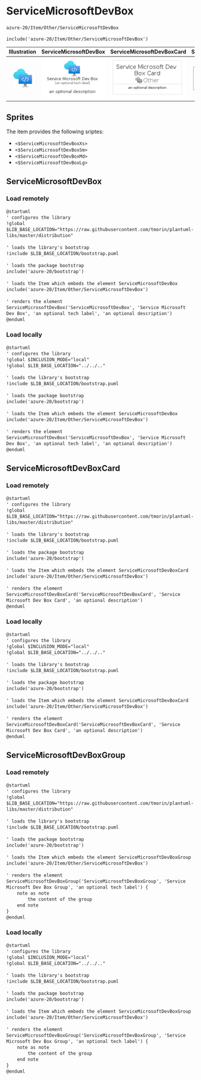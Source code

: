 # ServiceMicrosoftDevBox


```text
azure-20/Item/Other/ServiceMicrosoftDevBox
```

```text
include('azure-20/Item/Other/ServiceMicrosoftDevBox')
```



| Illustration | ServiceMicrosoftDevBox | ServiceMicrosoftDevBoxCard | ServiceMicrosoftDevBoxGroup |
| :---: | :---: | :---: | :---: |
| ![illustration for Illustration](../../../azure-20/Item/Other/ServiceMicrosoftDevBox.png) | ![illustration for ServiceMicrosoftDevBox](../../../azure-20/Item/Other/ServiceMicrosoftDevBox.Local.png) | ![illustration for ServiceMicrosoftDevBoxCard](../../../azure-20/Item/Other/ServiceMicrosoftDevBoxCard.Local.png) | ![illustration for ServiceMicrosoftDevBoxGroup](../../../azure-20/Item/Other/ServiceMicrosoftDevBoxGroup.Local.png) |



## Sprites
The item provides the following sriptes:

- `<$ServiceMicrosoftDevBoxXs>`
- `<$ServiceMicrosoftDevBoxSm>`
- `<$ServiceMicrosoftDevBoxMd>`
- `<$ServiceMicrosoftDevBoxLg>`





## ServiceMicrosoftDevBox

### Load remotely
```plantuml
@startuml
' configures the library
!global $LIB_BASE_LOCATION="https://raw.githubusercontent.com/tmorin/plantuml-libs/master/distribution"

' loads the library's bootstrap
!include $LIB_BASE_LOCATION/bootstrap.puml

' loads the package bootstrap
include('azure-20/bootstrap')

' loads the Item which embeds the element ServiceMicrosoftDevBox
include('azure-20/Item/Other/ServiceMicrosoftDevBox')

' renders the element
ServiceMicrosoftDevBox('ServiceMicrosoftDevBox', 'Service Microsoft Dev Box', 'an optional tech label', 'an optional description')
@enduml
```

### Load locally
```plantuml
@startuml
' configures the library
!global $INCLUSION_MODE="local"
!global $LIB_BASE_LOCATION="../../.."

' loads the library's bootstrap
!include $LIB_BASE_LOCATION/bootstrap.puml

' loads the package bootstrap
include('azure-20/bootstrap')

' loads the Item which embeds the element ServiceMicrosoftDevBox
include('azure-20/Item/Other/ServiceMicrosoftDevBox')

' renders the element
ServiceMicrosoftDevBox('ServiceMicrosoftDevBox', 'Service Microsoft Dev Box', 'an optional tech label', 'an optional description')
@enduml
```

## ServiceMicrosoftDevBoxCard

### Load remotely
```plantuml
@startuml
' configures the library
!global $LIB_BASE_LOCATION="https://raw.githubusercontent.com/tmorin/plantuml-libs/master/distribution"

' loads the library's bootstrap
!include $LIB_BASE_LOCATION/bootstrap.puml

' loads the package bootstrap
include('azure-20/bootstrap')

' loads the Item which embeds the element ServiceMicrosoftDevBoxCard
include('azure-20/Item/Other/ServiceMicrosoftDevBox')

' renders the element
ServiceMicrosoftDevBoxCard('ServiceMicrosoftDevBoxCard', 'Service Microsoft Dev Box Card', 'an optional description')
@enduml
```

### Load locally
```plantuml
@startuml
' configures the library
!global $INCLUSION_MODE="local"
!global $LIB_BASE_LOCATION="../../.."

' loads the library's bootstrap
!include $LIB_BASE_LOCATION/bootstrap.puml

' loads the package bootstrap
include('azure-20/bootstrap')

' loads the Item which embeds the element ServiceMicrosoftDevBoxCard
include('azure-20/Item/Other/ServiceMicrosoftDevBox')

' renders the element
ServiceMicrosoftDevBoxCard('ServiceMicrosoftDevBoxCard', 'Service Microsoft Dev Box Card', 'an optional description')
@enduml
```

## ServiceMicrosoftDevBoxGroup

### Load remotely
```plantuml
@startuml
' configures the library
!global $LIB_BASE_LOCATION="https://raw.githubusercontent.com/tmorin/plantuml-libs/master/distribution"

' loads the library's bootstrap
!include $LIB_BASE_LOCATION/bootstrap.puml

' loads the package bootstrap
include('azure-20/bootstrap')

' loads the Item which embeds the element ServiceMicrosoftDevBoxGroup
include('azure-20/Item/Other/ServiceMicrosoftDevBox')

' renders the element
ServiceMicrosoftDevBoxGroup('ServiceMicrosoftDevBoxGroup', 'Service Microsoft Dev Box Group', 'an optional tech label') {
    note as note
        the content of the group
    end note
}
@enduml
```

### Load locally
```plantuml
@startuml
' configures the library
!global $INCLUSION_MODE="local"
!global $LIB_BASE_LOCATION="../../.."

' loads the library's bootstrap
!include $LIB_BASE_LOCATION/bootstrap.puml

' loads the package bootstrap
include('azure-20/bootstrap')

' loads the Item which embeds the element ServiceMicrosoftDevBoxGroup
include('azure-20/Item/Other/ServiceMicrosoftDevBox')

' renders the element
ServiceMicrosoftDevBoxGroup('ServiceMicrosoftDevBoxGroup', 'Service Microsoft Dev Box Group', 'an optional tech label') {
    note as note
        the content of the group
    end note
}
@enduml
```

